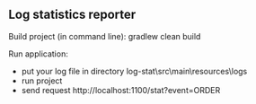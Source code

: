 Log statistics reporter
---
Build project (in command line):
gradlew clean build

Run application:
* put your log file in directory log-stat\src\main\resources\logs
* run project
* send request http://localhost:1100/stat?event=ORDER